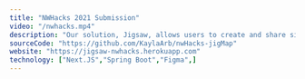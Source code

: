 ```yaml
---
title: "NWHacks 2021 Submission"
video: "/nwhacks.mp4"
description: "Our solution, Jigsaw, allows users to create and share simplified roadmaps to guide others on their new adventures. Whether you are a new student in a CS program and want a roadmap for events to attend, or someone who is learning coding on your own and need a simplified guide, Jigsaw is your centralized solution. I created the entire frontend with Next.JS and hosted the website wihtin the 24 hours."
sourceCode: "https://github.com/KaylaArb/nwHacks-jigMap"
website: "https://jigsaw-nwhacks.herokuapp.com"
technology: ["Next.JS","Spring Boot","Figma",]
---
```

